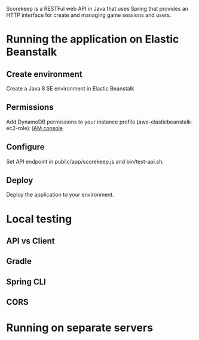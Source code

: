 Scorekeep is a RESTFul web API in Java that uses Spring that provides an HTTP interface for create and managing game sessions and users.

# Running the application on Elastic Beanstalk

## Create environment
Create a Java 8 SE environment in Elastic Beanstalk

## Permissions
Add DynamoDB permissions to your instance profile (aws-elasticbeanstalk-ec2-role): [IAM console](https://console.aws.amazon.com/iam/home#roles)

## Configure
Set API endpoint in public/app/scorekeep.js and bin/test-api.sh.

## Deploy
Deploy the application to your environment.

# Local testing
## API vs Client
## Gradle
## Spring CLI
## CORS

# Running on separate servers
